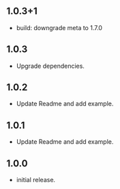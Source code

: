 

## 1.0.3+1

* build: downgrade meta to 1.7.0

## 1.0.3

* Upgrade dependencies.

## 1.0.2

* Update Readme and add example.


## 1.0.1

* Update Readme and add example.

## 1.0.0

* initial release.
